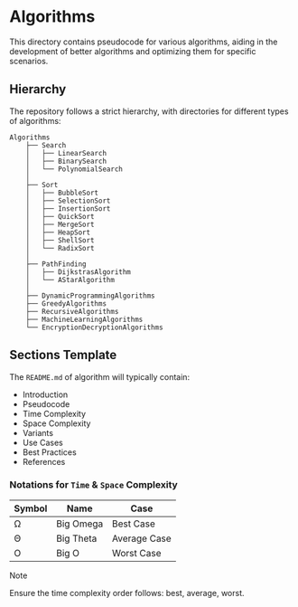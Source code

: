 # Algorithms

This directory contains pseudocode for various algorithms, aiding in the development of better algorithms and optimizing them for specific scenarios.

## Hierarchy

The repository follows a strict hierarchy, with directories for different types of algorithms:

```plaintext
Algorithms
    ├── Search
    │   ├── LinearSearch
    │   ├── BinarySearch
    │   └── PolynomialSearch
    │
    ├── Sort
    │   ├── BubbleSort
    │   ├── SelectionSort
    │   ├── InsertionSort
    │   ├── QuickSort
    │   ├── MergeSort
    │   ├── HeapSort
    │   ├── ShellSort
    │   └── RadixSort
    │
    ├── PathFinding
    │   ├── DijkstrasAlgorithm
    │   └── AStarAlgorithm
    │
    ├── DynamicProgrammingAlgorithms
    ├── GreedyAlgorithms
    ├── RecursiveAlgorithms
    ├── MachineLearningAlgorithms
    └── EncryptionDecryptionAlgorithms
```

## Sections Template

The `README.md` of algorithm will typically contain:

- Introduction
- Pseudocode
- Time Complexity
- Space Complexity
- Variants
- Use Cases
- Best Practices
- References

### Notations for `Time` & `Space` Complexity

| Symbol | Name       | Case         |
|--------|------------|--------------|
| Ω      | Big Omega  | Best Case    |
| Θ      | Big Theta  | Average Case |
| O      | Big O      | Worst Case   |

> [!Note]
> Ensure the time complexity order follows: best, average, worst.
